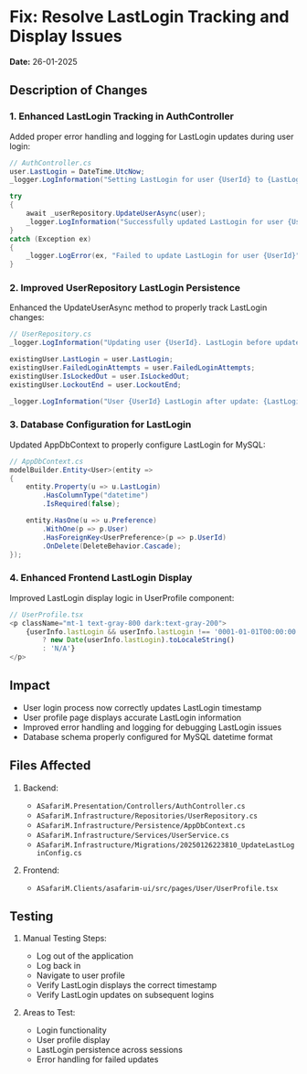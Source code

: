 # Fix: Resolve LastLogin Tracking and Display Issues

**Date:** 26-01-2025

## Description of Changes

### 1. Enhanced LastLogin Tracking in AuthController
Added proper error handling and logging for LastLogin updates during user login:

```csharp
// AuthController.cs
user.LastLogin = DateTime.UtcNow;
_logger.LogInformation("Setting LastLogin for user {UserId} to {LastLogin}", user.Id, user.LastLogin);

try 
{
    await _userRepository.UpdateUserAsync(user);
    _logger.LogInformation("Successfully updated LastLogin for user {UserId}", user.Id);
}
catch (Exception ex)
{
    _logger.LogError(ex, "Failed to update LastLogin for user {UserId}", user.Id);
}
```

### 2. Improved UserRepository LastLogin Persistence
Enhanced the UpdateUserAsync method to properly track LastLogin changes:

```csharp
// UserRepository.cs
_logger.LogInformation("Updating user {UserId}. LastLogin before update: {LastLogin}", user.Id, existingUser.LastLogin);

existingUser.LastLogin = user.LastLogin;
existingUser.FailedLoginAttempts = user.FailedLoginAttempts;
existingUser.IsLockedOut = user.IsLockedOut;
existingUser.LockoutEnd = user.LockoutEnd;

_logger.LogInformation("User {UserId} LastLogin after update: {LastLogin}", user.Id, existingUser.LastLogin);
```

### 3. Database Configuration for LastLogin
Updated AppDbContext to properly configure LastLogin for MySQL:

```csharp
// AppDbContext.cs
modelBuilder.Entity<User>(entity =>
{
    entity.Property(u => u.LastLogin)
        .HasColumnType("datetime")
        .IsRequired(false);

    entity.HasOne(u => u.Preference)
        .WithOne(p => p.User)
        .HasForeignKey<UserPreference>(p => p.UserId)
        .OnDelete(DeleteBehavior.Cascade);
});
```

### 4. Enhanced Frontend LastLogin Display
Improved LastLogin display logic in UserProfile component:

```typescript
// UserProfile.tsx
<p className="mt-1 text-gray-800 dark:text-gray-200">
    {userInfo.lastLogin && userInfo.lastLogin !== '0001-01-01T00:00:00' 
        ? new Date(userInfo.lastLogin).toLocaleString() 
        : 'N/A'}
</p>
```

## Impact

- User login process now correctly updates LastLogin timestamp
- User profile page displays accurate LastLogin information
- Improved error handling and logging for debugging LastLogin issues
- Database schema properly configured for MySQL datetime format

## Files Affected

1. Backend:
   - `ASafariM.Presentation/Controllers/AuthController.cs`
   - `ASafariM.Infrastructure/Repositories/UserRepository.cs`
   - `ASafariM.Infrastructure/Persistence/AppDbContext.cs`
   - `ASafariM.Infrastructure/Services/UserService.cs`
   - `ASafariM.Infrastructure/Migrations/20250126223810_UpdateLastLoginConfig.cs`

2. Frontend:
   - `ASafariM.Clients/asafarim-ui/src/pages/User/UserProfile.tsx`

## Testing

1. Manual Testing Steps:
   - Log out of the application
   - Log back in
   - Navigate to user profile
   - Verify LastLogin displays the correct timestamp
   - Verify LastLogin updates on subsequent logins

2. Areas to Test:
   - Login functionality
   - User profile display
   - LastLogin persistence across sessions
   - Error handling for failed updates
